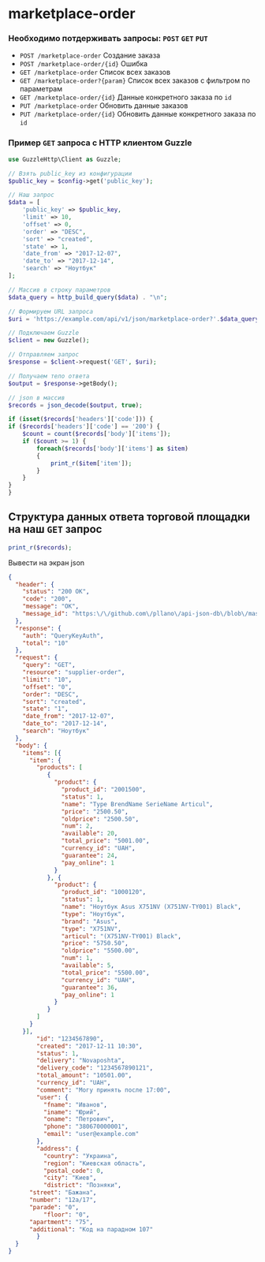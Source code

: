# marketplace-order

### Необходимо потдерживать запросы: `POST` `GET` `PUT`
- `POST /marketplace-order` Создание заказа 
- `POST /marketplace-order/{id}` Ошибка
- `GET /marketplace-order` Список всех заказов
- `GET /marketplace-order?{param}` Список всех заказов с фильтром по параметрам
- `GET /marketplace-order/{id}` Данные конкретного заказа по `id`
- `PUT /marketplace-order` Обновить данные заказов
- `PUT /marketplace-order/{id}` Обновить данные конкретного заказа по `id`

### Пример `GET` запроса с HTTP клиентом Guzzle
``` php
use GuzzleHttp\Client as Guzzle;

// Взять public_key из конфигурации
$public_key = $config->get('public_key');

// Наш запрос
$data = [
    'public_key' => $public_key,
    'limit' => 10,
    'offset' => 0,
    'order' => "DESC",
    'sort' => "created",
    'state' => 1,
    'date_from' => "2017-12-07",
    'date_to' => "2017-12-14",
    'search' => "Ноутбук"
];

// Массив в строку параметров
$data_query = http_build_query($data) . "\n";

// Формируем URL запроса
$uri = 'https://example.com/api/v1/json/marketplace-order?'.$data_query;

// Подключаем Guzzle
$client = new Guzzle();

// Отправляем запрос
$response = $client->request('GET', $uri);

// Получаем тело ответа
$output = $response->getBody();

// json в массив
$records = json_decode($output, true);

if (isset($records['headers']['code'])) {
if ($records['headers']['code'] == '200') {
	$count = count($records['body']['items']);
	if ($count >= 1) {
		foreach($records['body']['items'] as $item)
		{
			print_r($item['item']);
		}
	}
}
}
```
## Структура данных ответа торговой площадки на наш `GET` запрос
``` php
print_r($records);
```
Вывести на экран json
```json
{
  "header": {
    "status": "200 OK",
    "code": "200",
    "message": "OK",
    "message_id": "https:\/\/github.com\/pllano\/api-json-db\/blob\/master\/doc\/http-codes\/200.md"
  },
  "response": {
    "auth": "QueryKeyAuth",
    "total": "10"
  },
  "request": {
    "query": "GET",
    "resource": "supplier-order",
    "limit": "10",
    "offset": "0",
    "order": "DESC",
    "sort": "created",
    "state": "1",
    "date_from": "2017-12-07",
    "date_to": "2017-12-14",
    "search": "Ноутбук"
  },
  "body": {
    "items": [{
      "item": {
        "products": [
           {
             "product": {
               "product_id": "2001500",
               "status": 1,
               "name": "Type BrendName SerieName Articul",
               "price": "2500.50",
               "oldprice": "2500.50",
               "num": 2,
               "available": 20,
               "total_price": "5001.00",
               "currency_id": "UAH",
               "guarantee": 24,
               "pay_online": 1
             }
           }, {
             "product": {
               "product_id": "1000120",
               "status": 1,
               "name": "Ноутбук Asus X751NV (X751NV-TY001) Black",
               "type": "Ноутбук",
               "brand": "Asus",
               "type": "X751NV",
               "articul": "(X751NV-TY001) Black",
               "price": "5750.50",
               "oldprice": "5500.00",
               "num": 1,
               "available": 5,
               "total_price": "5500.00",
               "currency_id": "UAH",
               "guarantee": 36,
               "pay_online": 1
             }
           }
        ]
      }
    }],
        "id": "1234567890",
        "created": "2017-12-11 10:30",
        "status": 1,
        "delivery": "Novaposhta",
        "delivery_code": "1234567890121",
        "total_amount": "10501.00",
        "currency_id": "UAH",
        "comment": "Могу принять после 17:00",
        "user": {
          "fname": "Иванов",
          "iname": "Юрий",
          "oname": "Петрович",
          "phone": "380670000001",
          "email": "user@example.com"
        },
        "address": {
          "country": "Украина",
          "region": "Киевская область",
          "postal_code": 0,
          "city": "Киев",
          "district": "Позняки",
	  "street": "Бажана",
	  "number": "12а/17",
	  "parade": "0",
          "floor": "0",
	  "apartment": "75",
	  "additional": "Код на парадном 107"
        }
  }
}
```

